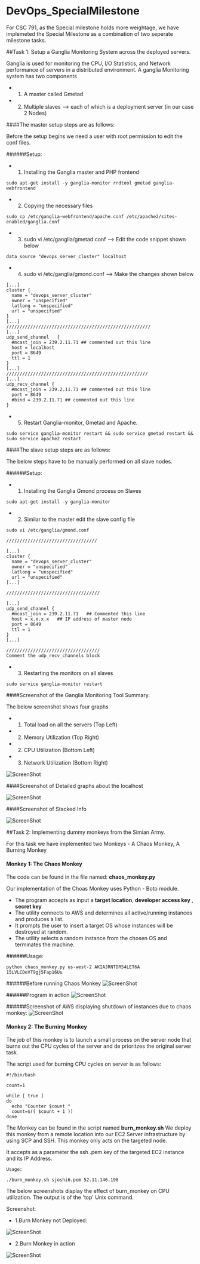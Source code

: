 # DevOps_SpecialMilestone

For CSC 791, as the Special milestone holds more weightage, we have implemeted
the Special Milestone as a combination of two seperate milestone tasks.

##Task 1: Setup a Ganglia Monitoring System across the deployed servers.

Ganglia is used for monitoring the CPU, I/O Statistics, and Network performance of servers in a distributed environment.
A ganglia Monitoring system has two components 
- 1. A master called Gmetad
- 2. Multiple slaves --> each of which is a deployment server (in our case 2 Nodes)

####The master setup steps are as follows:

Before the setup begins we need a user with root permission to edit the conf files.

######Setup:

- 1. Installing the Ganglia master and PHP frontend 
```
sudo apt-get install -y ganglia-monitor rrdtool gmetad ganglia-webfrontend
```
- 2. Copying the necessary files 
```
sudo cp /etc/ganglia-webfrontend/apache.conf /etc/apache2/sites-enabled/ganglia.conf
```
- 3. sudo vi /etc/ganglia/gmetad.conf    --> Edit the code snippet shown below
```
data_source "devops_server_cluster" localhost
```

- 4. sudo vi /etc/ganglia/gmond.conf     --> Make the changes shown below
```
[...]
cluster {
  name = "devops_server_cluster" 
  owner = "unspecified"
  latlong = "unspecified"
  url = "unspecified"
}
[...]
//////////////////////////////////////////////////////
[...]
udp_send_channel   {
  #mcast_join = 239.2.11.71 ## commented out this line
  host = localhost
  port = 8649
  ttl = 1
}
[...]
/////////////////////////////////////////////////////
[...]
udp_recv_channel {
  #mcast_join = 239.2.11.71 ## commented out this line
  port = 8649
  #bind = 239.2.11.71 ## commented out this line
}
```
- 5. Restart Ganglia-monitor, Gmetad and Apache.
```
sudo service ganglia-monitor restart && sudo service gmetad restart && sudo service apache2 restart
```
####The slave setup steps are as follows:

The below steps have to be manually performed on all slave nodes.

######Setup:

- 1. Installing the Ganglia Gmond process on Slaves
```
sudo apt-get install -y ganglia-monitor
```
- 2. Similar to the master edit the slave config file
```
sudo vi /etc/ganglia/gmond.conf

//////////////////////////////////

[...]
cluster {
  name = "devops_server_cluster"
  owner = "unspecified"
  latlong = "unspecified"
  url = "unspecified"
[...]

///////////////////////////////////

[...]
udp_send_channel {
  #mcast_join = 239.2.11.71   ## Commented this line
  host = x.x.x.x   ## IP address of master node
  port = 8649
  ttl = 1
}
[...]

///////////////////////////////////
Comment the udp_recv_channels block
```

- 3. Restarting the monitors on all slaves
```
sudo service ganglia-monitor restart
```

####Screenshot of the Ganglia Monitoring Tool Summary.

The below screenshot shows four graphs
- 1. Total load on all the servers (Top Left)
- 2. Memory Utilization (Top Right)
- 2. CPU Utilization (Bottom Left)
- 3. Network Utilization (Bottom Right)

![ScreenShot](devops_server_cluster.png)

####Screenshot of Detailed graphs about the localhost

![ScreenShot](localhost.png)

####Screenshot of Stacked Info

![ScreenShot](stackedinfo.png)



##Task 2: Implementing dummy monkeys from the Simian Army.

For this task we have implemented two Monkeys - A Chaos Monkey, A Burning Monkey


#### Monkey 1: The Chaos Monkey

The code can be found in the file named: **chaos_monkey.py**

Our implementation of the Choas Monkey uses Python - Boto module.

- The program accepts as input a **target location**, **developer access key** , **secret key**
- The utility connects to AWS and determines all active/running instances and produces a list.
- It prompts the user to insert a target OS whose instances will be destroyed at random.
- The utility selects a random instance from the chosen OS and terminates the machine.

######Usage:
```
python chaos_monkey.py us-west-2 AKIAJRNTDR54LET6A 15LVLCDeVT9gj5Fap16Uu
```

######Before running Chaos Monkey
![ScreenShot](Before_ChaosMonkey.png)

######Program in action
![ScreenShot](Execution_ChaosMonkey.png)

######Screenshot of AWS displaying shutdown of instances due to chaos monkey:
![ScreenShot](After_ChaosMonkey.png)




#### Monkey 2: The Burning Monkey

The job of this monkey is to launch a small process on the server node that burns out the CPU cycles of the server and de prioritzes the original server task.

The script used for burning CPU cycles on server is as follows:
```
#!/bin/bash

count=1

while [ true ]
do
  echo "Counter $count "
  count=$(( $count + 1 ))
done
```
The Monkey can be found in the script named **burn_monkey.sh**
We deploy this monkey from a remote location into our EC2 Server infrastructure by using SCP and SSH.
This monkey only acts on the targeted node.

It accepts as a parameter the ssh .pem key of the targeted EC2 instance and its IP Address.

```
Usage:

./burn_monkey.sh sjoshi6.pem 52.11.146.198
```
The below screenshots display the effect of burn_monkey on CPU utilization. The output is of the 'top' Unix command.

Screenshot:
-  1.Burn Monkey not Deployed:

![ScreenShot](no_burn_2.png)

-  2.Burn Monkey in action

![ScreenShot](Output_of_the_top_command_2.png)
